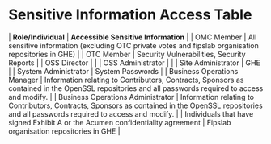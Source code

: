 # Sensitive Information Access Table

| **Role/Individual** 	| **Accessible Sensitive Information** 	|
| OMC Member 	| All sensitive information (excluding OTC private votes and fipslab organisation repositories in GHE) 	|
| OTC Member 	| Security Vulnerabilities, Security Reports 	|
| OSS Director 	|  	|
| OSS Administrator 	|  	|
| Site Administrator 	| GHE 	|
| System Administrator 	| System Passwords 	|
| Business Operations Manager 	| Information relating to Contributors, Contracts, Sponsors as contained in the OpenSSL repositories and all passwords required to access and modify. 	|
| Business Operations Administrator 	| Information relating to Contributors, Contracts, Sponsors as contained in the OpenSSL repositories and all passwords required to access and modify. 	|
| Individuals that have signed Exhibit A or the Acumen confidentiality agreement 	| Fipslab organisation repositories in GHE 	|
